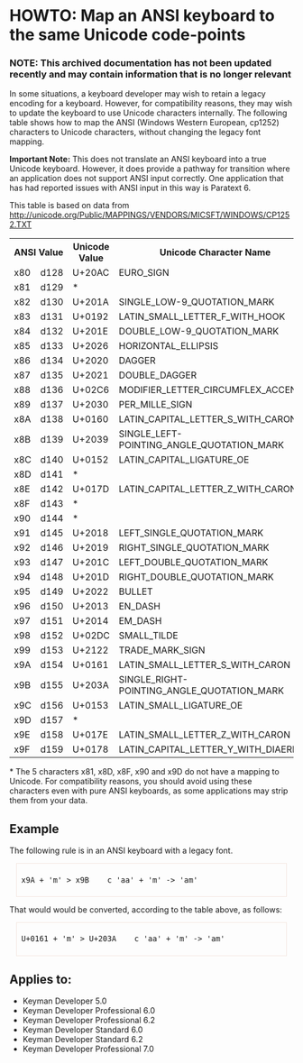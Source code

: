 # HOWTO: Map an ANSI keyboard to the same Unicode code-points

### **NOTE**: This archived documentation has not been updated recently and may contain information that is no longer relevant


<p>In some situations, a keyboard developer may wish to retain a legacy encoding for a keyboard.  However, for compatibility reasons, they may wish to update the keyboard to use Unicode characters internally.  The following table shows how to map the ANSI (Windows Western European, cp1252) characters to Unicode characters, without changing the legacy font mapping.</p>

<p><b>Important Note:</b> This does not translate an ANSI keyboard into a true Unicode keyboard.  However, it does provide a pathway for transition where an application does not support ANSI input correctly.  One application that has had reported issues with ANSI input in this way is Paratext 6.</p>

<p>This table is based on data from <a href='http://unicode.org/Public/MAPPINGS/VENDORS/MICSFT/WINDOWS/CP1252.TXT' target='_blank'>http://unicode.org/Public/MAPPINGS/VENDORS/MICSFT/WINDOWS/CP1252.TXT</a></p>

<table class='display'>
<tr><th colspan='2'>ANSI Value</th><th>Unicode Value</th><th>Unicode Character Name</th></tr>
<tr><td>x80</td><td>d128</td><td>U+20AC</td><td>EURO_SIGN</td></tr>
<tr><td>x81</td><td>d129</td><td>*</td><td></td></tr>
<tr><td>x82</td><td>d130</td><td>U+201A</td><td>SINGLE_LOW-9_QUOTATION_MARK</td></tr>
<tr><td>x83</td><td>d131</td><td>U+0192</td><td>LATIN_SMALL_LETTER_F_WITH_HOOK</td></tr>
<tr><td>x84</td><td>d132</td><td>U+201E</td><td>DOUBLE_LOW-9_QUOTATION_MARK</td></tr>
<tr><td>x85</td><td>d133</td><td>U+2026</td><td>HORIZONTAL_ELLIPSIS</td></tr>
<tr><td>x86</td><td>d134</td><td>U+2020</td><td>DAGGER</td></tr>
<tr><td>x87</td><td>d135</td><td>U+2021</td><td>DOUBLE_DAGGER</td></tr>
<tr><td>x88</td><td>d136</td><td>U+02C6</td><td>MODIFIER_LETTER_CIRCUMFLEX_ACCENT</td></tr>
<tr><td>x89</td><td>d137</td><td>U+2030</td><td>PER_MILLE_SIGN</td></tr>
<tr><td>x8A</td><td>d138</td><td>U+0160</td><td>LATIN_CAPITAL_LETTER_S_WITH_CARON</td></tr>
<tr><td>x8B</td><td>d139</td><td>U+2039</td><td>SINGLE_LEFT-POINTING_ANGLE_QUOTATION_MARK</td></tr>
<tr><td>x8C</td><td>d140</td><td>U+0152</td><td>LATIN_CAPITAL_LIGATURE_OE</td></tr>
<tr><td>x8D</td><td>d141</td><td>*</td><td></td></tr>
<tr><td>x8E</td><td>d142</td><td>U+017D</td><td>LATIN_CAPITAL_LETTER_Z_WITH_CARON</td></tr>
<tr><td>x8F</td><td>d143</td><td>*</td><td></td></tr>
<tr><td>x90</td><td>d144</td><td>*</td><td></td></tr>
<tr><td>x91</td><td>d145</td><td>U+2018</td><td>LEFT_SINGLE_QUOTATION_MARK</td></tr>
<tr><td>x92</td><td>d146</td><td>U+2019</td><td>RIGHT_SINGLE_QUOTATION_MARK</td></tr>
<tr><td>x93</td><td>d147</td><td>U+201C</td><td>LEFT_DOUBLE_QUOTATION_MARK</td></tr>
<tr><td>x94</td><td>d148</td><td>U+201D</td><td>RIGHT_DOUBLE_QUOTATION_MARK</td></tr>
<tr><td>x95</td><td>d149</td><td>U+2022</td><td>BULLET</td></tr>
<tr><td>x96</td><td>d150</td><td>U+2013</td><td>EN_DASH</td></tr>
<tr><td>x97</td><td>d151</td><td>U+2014</td><td>EM_DASH</td></tr>
<tr><td>x98</td><td>d152</td><td>U+02DC</td><td>SMALL_TILDE</td></tr>
<tr><td>x99</td><td>d153</td><td>U+2122</td><td>TRADE_MARK_SIGN</td></tr>
<tr><td>x9A</td><td>d154</td><td>U+0161</td><td>LATIN_SMALL_LETTER_S_WITH_CARON</td></tr>
<tr><td>x9B</td><td>d155</td><td>U+203A</td><td>SINGLE_RIGHT-POINTING_ANGLE_QUOTATION_MARK</td></tr>
<tr><td>x9C</td><td>d156</td><td>U+0153</td><td>LATIN_SMALL_LIGATURE_OE</td></tr>
<tr><td>x9D</td><td>d157</td><td>*</td><td></td></tr>
<tr><td>x9E</td><td>d158</td><td>U+017E</td><td>LATIN_SMALL_LETTER_Z_WITH_CARON</td></tr>
<tr><td>x9F</td><td>d159</td><td>U+0178</td><td>LATIN_CAPITAL_LETTER_Y_WITH_DIAERESIS</td></tr>
</table>

<p>* The 5 characters x81, x8D, x8F, x90 and x9D do not have a mapping to Unicode.  For compatibility reasons, you should avoid using these characters even with pure ANSI keyboards, as some applications may strip them from your data.</p>

<h2>Example</h2>

<p>The following rule is in an ANSI keyboard with a legacy font.</p>

<div style='padding: 8px; border: solid 1px #f3e5de; margin: 12px; font: 10pt "Lucida Console" , courier;'><pre>
x9A + 'm' &gt; x9B    c 'aa' + 'm' -&gt; 'am'
</pre>
</div>

<p>That would would be converted, according to the table above, as follows:

<div style='padding: 8px; border: solid 1px #f3e5de; margin: 12px; font: 10pt "Lucida Console" , courier;'><pre>
U+0161 + 'm' &gt; U+203A    c 'aa' + 'm' -&gt; 'am'
</pre>
</div>


## Applies to:
 * Keyman Developer 5.0
 * Keyman Developer Professional 6.0
 * Keyman Developer Professional 6.2
 * Keyman Developer Standard  6.0
 * Keyman Developer Standard 6.2
 * Keyman Developer Professional 7.0
